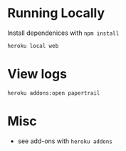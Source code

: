 # Running Locally
Install dependenices with `npm install`

    heroku local web

# View logs

    heroku addons:open papertrail

# Misc
- see add-ons with `heroku addons`
